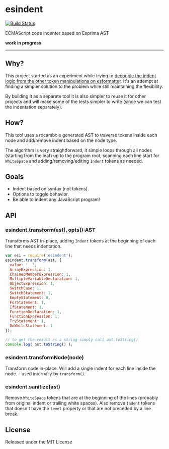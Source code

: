 # esindent

[![Build Status](https://travis-ci.org/millermedeiros/esindent.png?branch=master)](https://travis-ci.org/millermedeiros/esindent)

ECMAScript code indenter based on Esprima AST

**work in progress**

---

## Why?

This project started as an experiment while trying to [decouple the indent
logic from the other token manipulations on
esformatter](https://github.com/millermedeiros/esformatter/issues/96). It's an
attempt at finding a simpler solution to the problem while still maintaining
the flexibility.

By building it as a separate tool it is also simpler to reuse it for other
projects and will make some of the tests simpler to write (since we can test
the indentation separately).


## How?

This tool uses a rocambole generated AST to traverse tokens inside each node
and add/remove indent based on the node type.

The algorithm is very straightforward, it simple loops through all nodes
(starting from the leaf) up to the program root, scanning each line start for
`WhiteSpace` and adding/removing/editing `Indent` tokens as needed.


## Goals

 - Indent based on syntax (not tokens).
 - Options to toggle behavior.
 - Be able to indent any JavaScript program!


## API

### esindent.transform(ast[, opts]):AST

Transforms AST in-place, adding `Indent` tokens at the beginning of each line
that needs indentation.

```js
var esi = require('esindent');
esindent.transform(ast, {
  value: '  ',
  ArrayExpression: 1,
  ChainedMemberExpression: 1,
  MultipleVariableDeclaration: 1,
  ObjectExpression: 1,
  SwitchCase: 1,
  SwitchStatement: 1,
  EmptyStatement: 0,
  ForStatement: 1,
  IfStatement: 1,
  FunctionDeclaration: 1,
  FunctionExpression: 1,
  TryStatement: 1,
  DoWhileStatement: 1
});

// to get the result as a string simply call ast.toString()
console.log( ast.toString() );
```

### esindent.transformNode(node)

Transform node in-place. Will add a single indent for each line inside the
node. - used internally by `transform()`.


### esindent.sanitize(ast)

Remove `WhiteSpace` tokens that are at the beginning of the lines (probably
from original indent or trailing white spaces). Also remove `Indent` tokens
that doesn't have the `level` property or that are not preceded by a line
break.


## License

Released under the MIT License

